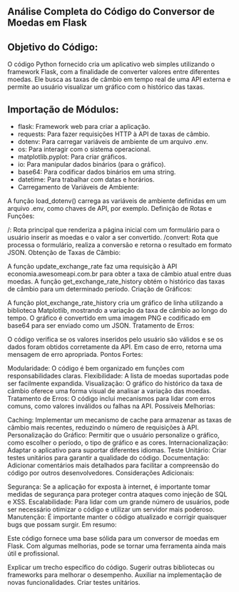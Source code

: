## Análise Completa do Código do Conversor de Moedas em Flask ##

## Objetivo do Código:

O código Python fornecido cria um aplicativo web simples utilizando o framework Flask, com a finalidade de converter valores entre diferentes moedas. Ele busca as taxas de câmbio em tempo real de uma API externa e permite ao usuário visualizar um gráfico com o histórico das taxas.

## Importação de Módulos:

- flask: Framework web para criar a aplicação.
- requests: Para fazer requisições HTTP à API de taxas de câmbio.
- dotenv: Para carregar variáveis de ambiente de um arquivo .env.
- os: Para interagir com o sistema operacional.
- matplotlib.pyplot: Para criar gráficos.
- io: Para manipular dados binários (para o gráfico).
- base64: Para codificar dados binários em uma string.
- datetime: Para trabalhar com datas e horários.
- Carregamento de Variáveis de Ambiente:

A função load_dotenv() carrega as variáveis de ambiente definidas em um arquivo .env, como chaves de API, por exemplo.
Definição de Rotas e Funções:

/: Rota principal que renderiza a página inicial com um formulário para o usuário inserir as moedas e o valor a ser convertido.
/convert: Rota que processa o formulário, realiza a conversão e retorna o resultado em formato JSON.
Obtenção de Taxas de Câmbio:

A função update_exchange_rate faz uma requisição à API economia.awesomeapi.com.br para obter a taxa de câmbio atual entre duas moedas.
A função get_exchange_rate_history obtém o histórico das taxas de câmbio para um determinado período.
Criação de Gráficos:

A função plot_exchange_rate_history cria um gráfico de linha utilizando a biblioteca Matplotlib, mostrando a variação da taxa de câmbio ao longo do tempo. O gráfico é convertido em uma imagem PNG e codificado em base64 para ser enviado como um JSON.
Tratamento de Erros:

O código verifica se os valores inseridos pelo usuário são válidos e se os dados foram obtidos corretamente da API. Em caso de erro, retorna uma mensagem de erro apropriada.
Pontos Fortes:

Modularidade: O código é bem organizado em funções com responsabilidades claras.
Flexibilidade: A lista de moedas suportadas pode ser facilmente expandida.
Visualização: O gráfico do histórico da taxa de câmbio oferece uma forma visual de analisar a variação das moedas.
Tratamento de Erros: O código inclui mecanismos para lidar com erros comuns, como valores inválidos ou falhas na API.
Possíveis Melhorias:

Caching: Implementar um mecanismo de cache para armazenar as taxas de câmbio mais recentes, reduzindo o número de requisições à API.
Personalização do Gráfico: Permitir que o usuário personalize o gráfico, como escolher o período, o tipo de gráfico e as cores.
Internacionalização: Adaptar o aplicativo para suportar diferentes idiomas.
Teste Unitário: Criar testes unitários para garantir a qualidade do código.
Documentação: Adicionar comentários mais detalhados para facilitar a compreensão do código por outros desenvolvedores.
Considerações Adicionais:

Segurança: Se a aplicação for exposta à internet, é importante tomar medidas de segurança para proteger contra ataques como injeção de SQL e XSS.
Escalabilidade: Para lidar com um grande número de usuários, pode ser necessário otimizar o código e utilizar um servidor mais poderoso.
Manutenção: É importante manter o código atualizado e corrigir quaisquer bugs que possam surgir.
Em resumo:

Este código fornece uma base sólida para um conversor de moedas em Flask. Com algumas melhorias, pode se tornar uma ferramenta ainda mais útil e profissional.

Explicar um trecho específico do código.
Sugerir outras bibliotecas ou frameworks para melhorar o desempenho.
Auxiliar na implementação de novas funcionalidades.
Criar testes unitários.